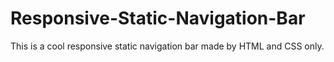 # Responsive-Static-Navigation-Bar
This is a cool  responsive static navigation bar made by HTML and CSS only.
